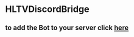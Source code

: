 # HLTVDiscordBridge

## to add the Bot to your server click [here](https://discord.com/api/oauth2/authorize?client_id=807182830752628766&permissions=1073785936&scope=botDiscord)
